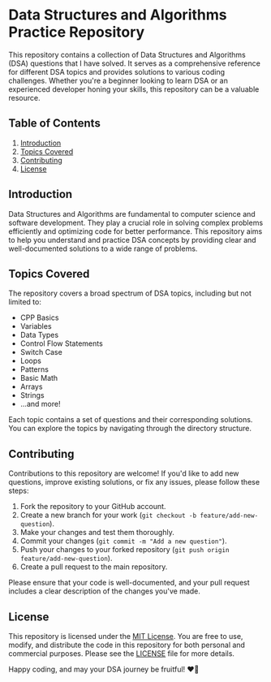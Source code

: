 # Data Structures and Algorithms Practice Repository

This repository contains a collection of Data Structures and Algorithms (DSA) questions that I have solved. It serves as a comprehensive reference for different DSA topics and provides solutions to various coding challenges. Whether you're a beginner looking to learn DSA or an experienced developer honing your skills, this repository can be a valuable resource.

## Table of Contents

1. [Introduction](#introduction)
2. [Topics Covered](#topics-covered)
3. [Contributing](#contributing)
4. [License](#license)

## Introduction

Data Structures and Algorithms are fundamental to computer science and software development. They play a crucial role in solving complex problems efficiently and optimizing code for better performance. This repository aims to help you understand and practice DSA concepts by providing clear and well-documented solutions to a wide range of problems.

## Topics Covered

The repository covers a broad spectrum of DSA topics, including but not limited to:
<ul>
  <li>CPP Basics</li>
  <li>Variables</li>
  <li>Data Types</li>
  <li>Control Flow Statements</li>
  <li>Switch Case</li>
  <li>Loops</li>
  <li>Patterns</li>
  <li>Basic Math</li>
  <li>Arrays</li>
  <li>Strings</li>
  <li>...and more!</li>
</ul>


Each topic contains a set of questions and their corresponding solutions. You can explore the topics by navigating through the directory structure.

## Contributing

Contributions to this repository are welcome! If you'd like to add new questions, improve existing solutions, or fix any issues, please follow these steps:

1. Fork the repository to your GitHub account.
2. Create a new branch for your work (`git checkout -b feature/add-new-question`).
3. Make your changes and test them thoroughly.
4. Commit your changes (`git commit -m "Add a new question"`).
5. Push your changes to your forked repository (`git push origin feature/add-new-question`).
6. Create a pull request to the main repository.

Please ensure that your code is well-documented, and your pull request includes a clear description of the changes you've made.

## License

This repository is licensed under the [MIT License](LICENSE). You are free to use, modify, and distribute the code in this repository for both personal and commercial purposes. Please see the [LICENSE](LICENSE) file for more details.

Happy coding, and may your DSA journey be fruitful! ❤️🚀

